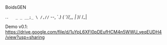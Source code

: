  BoidsGEN 

   .`.   _ _
__;_ \ /,//`
--, `._) (
 '//,,,  |
      )_/
     /_|
 
Demo v0.1: https://drive.google.com/file/d/1uYpL6XFl0pDEufHCM4n5WWU_yeqEUDH4/view?usp=sharing
